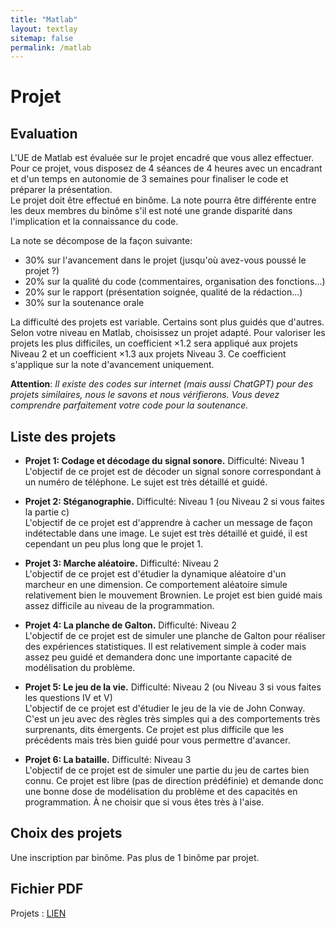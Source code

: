 ```yaml
---
title: "Matlab"
layout: textlay
sitemap: false
permalink: /matlab
---
```



# Projet
## Evaluation
L'UE de Matlab est évaluée sur le projet encadré que vous allez effectuer. Pour ce projet, vous disposez de 4 séances de 4 heures avec un encadrant et d'un temps en autonomie de 3 semaines pour finaliser le code et préparer la présentation.  
Le projet doit être effectué en binôme. La note pourra être différente entre les deux membres du binôme s'il est noté une grande disparité dans l'implication et la connaissance du code.

La note se décompose de la façon suivante:
- 30% sur l'avancement dans le projet (jusqu'où avez-vous poussé le projet ?)
- 20% sur la qualité du code (commentaires, organisation des fonctions...)
- 20% sur le rapport (présentation soignée, qualité de la rédaction...)
- 30% sur la soutenance orale

La difficulté des projets est variable. Certains sont plus guidés que d'autres. Selon votre niveau en Matlab, choisissez un projet adapté. Pour valoriser les projets les plus difficiles, un coefficient $\times$1.2 sera appliqué aux projets Niveau 2 et un coefficient $\times$1.3 aux projets Niveau 3. Ce coefficient s'applique sur la note d'avancement uniquement.

**Attention**: *Il existe des codes sur internet (mais aussi ChatGPT) pour des projets similaires, nous le savons et nous vérifierons. Vous devez comprendre parfaitement votre code pour la soutenance.*

## Liste des projets
- **Projet 1: Codage et décodage du signal sonore.** Difficulté: Niveau 1  
L'objectif de ce projet est de décoder un signal sonore correspondant à un numéro de téléphone. Le sujet est très détaillé et guidé.

- **Projet 2: Stéganographie.** Difficulté: Niveau 1 (ou Niveau 2 si vous faites la partie c)  
L'objectif de ce projet est d'apprendre à cacher un message de façon indétectable dans une image. Le sujet est très détaillé et guidé, il est cependant un peu plus long que le projet 1.

- **Projet 3: Marche aléatoire.** Difficulté: Niveau 2  
L'objectif de ce projet est d'étudier la dynamique aléatoire d'un marcheur en une dimension. Ce comportement aléatoire simule relativement bien le mouvement Brownien. Le projet est bien guidé mais assez difficile au niveau de la programmation.

- **Projet 4: La planche de Galton.** Difficulté: Niveau 2  
L'objectif de ce projet est de simuler une planche de Galton pour réaliser des expériences statistiques. Il est relativement simple à coder mais assez peu guidé et demandera donc une importante capacité de modélisation du problème.

- **Projet 5: Le jeu de la vie.** Difficulté: Niveau 2 (ou Niveau 3 si vous faites les questions IV et V)  
L'objectif de ce projet est d'étudier le jeu de la vie de John Conway. C'est un jeu avec des règles très simples qui a des comportements très surprenants, dits émergents. Ce projet est plus difficile que les précédents mais très bien guidé pour vous permettre d'avancer.

- **Projet 6: La bataille.** Difficulté: Niveau 3  
L'objectif de ce projet est de simuler une partie du jeu de cartes bien connu. Ce projet est libre (pas de direction prédéfinie) et demande donc une bonne dose de modélisation du problème et des capacités en programmation. À ne choisir que si vous êtes très à l'aise.

## Choix des projets
Une inscription par binôme. Pas plus de 1 binôme par projet.

## Fichier PDF
Projets : [LIEN](/assets/pdf/projets.pdf)